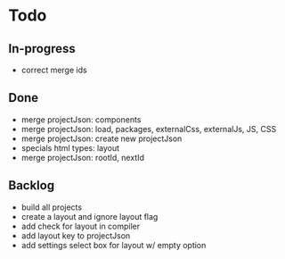 # Todo

## In-progress

- correct merge ids

## Done

- merge projectJson: components
- merge projectJson: load, packages, externalCss, externalJs, JS, CSS
- merge projectJson: create new projectJson
- specials html types: layout
- merge projectJson: rootId, nextId

## Backlog

- build all projects
- create a layout and ignore layout flag
- add check for layout in compiler
- add layout key to projectJson
- add settings select box for layout w/ empty option

